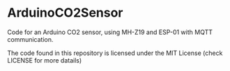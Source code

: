 # ArduinoCO2Sensor
Code for an Arduino CO2 sensor, using MH-Z19 and ESP-01 with MQTT communication.

The code found in this repository is licensed under the MIT License (check LICENSE for more datails)
